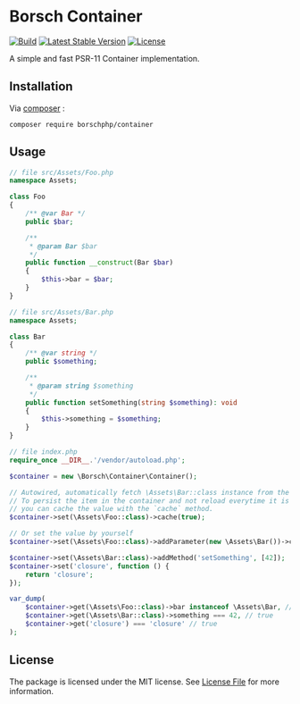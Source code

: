 # Borsch Container

[![Build](https://github.com/borschphp/borsch-container/actions/workflows/php.yml/badge.svg)](https://github.com/borschphp/borsch-container/actions/workflows/php.yml)
[![Latest Stable Version](https://poser.pugx.org/borschphp/container/v)](//packagist.org/packages/borschphp/container)
[![License](https://poser.pugx.org/borschphp/container/license)](//packagist.org/packages/borschphp/container)

A simple and fast PSR-11 Container implementation.

## Installation

Via [composer](https://getcomposer.org/) :

`composer require borschphp/container`

## Usage

```php
// file src/Assets/Foo.php
namespace Assets;

class Foo
{
    /** @var Bar */
    public $bar;

    /**
     * @param Bar $bar
     */
    public function __construct(Bar $bar)
    {
        $this->bar = $bar;
    }
}
```

```php
// file src/Assets/Bar.php
namespace Assets;

class Bar
{
    /** @var string */
    public $something;

    /**
     * @param string $something
     */
    public function setSomething(string $something): void
    {
        $this->something = $something;
    }
}
```

```php
// file index.php
require_once __DIR__.'/vendor/autoload.php';

$container = new \Borsch\Container\Container();

// Autowired, automatically fetch \Assets\Bar::class instance from the container
// To persist the item in the container and not reload everytime it is needed,
// you can cache the value with the `cache` method.
$container->set(\Assets\Foo::class)->cache(true);

// Or set the value by yourself
$container->set(\Assets\Foo::class)->addParameter(new \Assets\Bar())->cache(true);

$container->set(\Assets\Bar::class)->addMethod('setSomething', [42]);
$container->set('closure', function () {
    return 'closure';
});

var_dump(
    $container->get(\Assets\Foo::class)->bar instanceof \Assets\Bar, // true
    $container->get(\Assets\Bar::class)->something === 42, // true
    $container->get('closure') === 'closure' // true
);
```

## License

The package is licensed under the MIT license. See [License File](https://github.com/borschphp/borsch-container/blob/master/LICENSE.md) for more information.